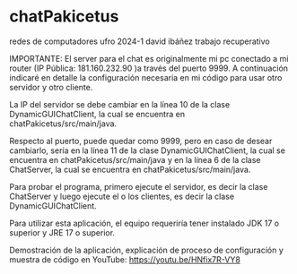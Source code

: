# chatPakicetus
redes de computadores ufro 2024-1 david ibáñez trabajo recuperativo

IMPORTANTE: El server para el chat es originalmente mi pc conectado a mi router (IP Pública: 181.160.232.90 )a través del puerto 9999. A continuación indicaré en detalle la configuración necesaria en mi código para usar otro servidor y otro cliente.

La IP del servidor se debe cambiar en la línea 10 de la clase DynamicGUIChatClient, la cual se encuentra en chatPakicetus/src/main/java.

Respecto al puerto, puede quedar como 9999, pero en caso de desear cambiarlo, sería en la línea 11 de la clase DynamicGUIChatClient, la cual se encuentra en chatPakicetus/src/main/java y en la línea 6 de la clase ChatServer, la cual se encuentra en chatPakicetus/src/main/java.

Para probar el programa, primero ejecute el servidor, es decir la clase ChatServer y luego ejecute el o los clientes, es decir la clase DynamicGUIChatClient.

Para utilizar esta aplicación, el equipo requeriría tener instalado JDK 17 o superior y JRE 17 o superior.

Demostración de la aplicación, explicación de proceso de configuración y muestra de código en YouTube: https://youtu.be/HNfix7R-VY8
